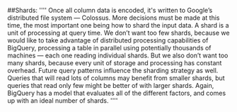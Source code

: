 ##Shards:
''''
Once all column data is encoded, it's written to Google’s distributed file system — Colossus. More decisions must be made at this time, the most important one being how to shard the input data. A shard is a unit of processing at query time. We don’t want too few shards, because we would like to take advantage of distributed processing capabilities of BigQuery, processing a table in parallel using potentially thousands of machines — each one reading individual shards. But we also don’t want too many shards, because every unit of storage and processing has constant overhead. Future query patterns influence the sharding strategy as well. Queries that will read lots of columns may benefit from smaller shards, but queries that read only few might be better of with larger shards. Again, BigQuery has a model that evaluates all of the different factors, and comes up with an ideal number of shards.
''''

